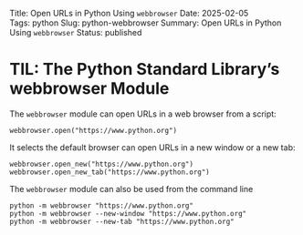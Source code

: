 Title: Open URLs in Python Using `webbrowser`
Date: 2025-02-05  
Tags: python
Slug: python-webbrowser
Summary: Open URLs in Python Using `webbrowser`
Status: published

# TIL: The Python Standard Library’s webbrowser Module

The `webbrowser` module can open URLs in a web browser from a script:

```
webbrowser.open("https://www.python.org")
```

It selects the default browser can open URLs in a new window or a new tab:

``` 
webbrowser.open_new("https://www.python.org")
webbrowser.open_new_tab("https://www.python.org")
```

The `webbrowser` module can also be used from the command line

```
python -m webbrowser "https://www.python.org"
python -m webbrowser --new-window "https://www.python.org"
python -m webbrowser --new-tab "https://www.python.org"
```